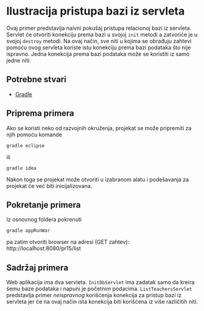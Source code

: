 # Ilustracija pristupa bazi iz servleta

Ovaj primer predstavlja naivni pokušaj pristupa relacionoj bazi iz
servleta. Servlet će otvoriti konekciju prema bazi u svojoj `init` metodi
a zatvoriće je u svojoj `destroy` metodi. Na ovaj način, sve niti u kojima
se obrađuju zahtevi pomoću ovog servleta koriste istu konekciju prema
bazi podataka što nije ispravno. Jedna konekcija prema bazi podataka može
se koristiti iz samo jedne niti.


## Potrebne stvari

* [Gradle](https://gradle.org)

## Priprema primera

Ako se koristi neko od razvojnih okruženja, projekat se može pripremiti za njih pomoću komande

`gradle eclipse`

ili 

`gradle idea`

Nakon toga se projekat može otvoriti u izabranom alatu i podešavanja za projekat će već biti inicijalizovana.

## Pokretanje primera

Iz osnovnog foldera pokrenuti

`gradle appRunWar`

pa zatim otvoriti browser na adresi (GET zahtev): http://localhost:8080/pr15/list

## Sadržaj primera

Web aplikacija ima dva servleta. `InitDbServlet` ima zadatak samo da kreira
šemu baze podataka i napuni je početnim podacima. `ListTeachersServlet`
predstavlja primer *neispravnog* korišćenja konekcija za pristup bazi iz
servleta jer će na ovaj način ista konekcija biti korišćena iz više
različitih niti.